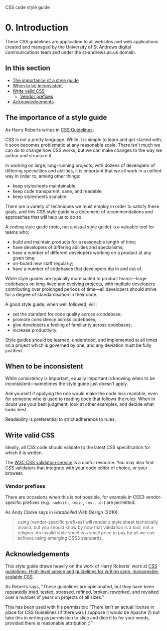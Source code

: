 CSS code style guide

# 0. Introduction

These CSS guidelines are application to all websites and web applications created and managed by the University of St Andrews digital communications team and under the st-andrews.ac.uk domain.




## In this section
<!-- MarkdownTOC depth=3 -->

- [The importance of a style guide](#the-importance-of-a-style-guide)
- [When to be inconsistent](#when-to-be-inconsistent)
- [Write valid CSS](#write-valid-css)
    - [Vendor prefixes](#vendor-prefixes)
- [Acknowledgements](#acknowledgements)

<!-- /MarkdownTOC -->




## The importance of a style guide

As Harry Roberts writes in [CSS Guidelines](http://cssguidelin.es/#introduction):

CSS is not a pretty language. While it is simple to learn and get started with, it soon becomes problematic at any reasonable scale. There isn't much we can do to change how CSS works, but we can make changes to the way we author and structure it.

In working on large, long-running projects, with dozens of developers of differing specialities and abilities, it is important that we all work in a unified way in order to, among other things:

*   keep stylesheets maintainable;
*   keep code transparent, sane, and readable;
*   keep stylesheets scalable.

There are a variety of techniques we must employ in order to satisfy these goals, and this CSS style guide is a document of recommendations and approaches that will help us to do so.

A coding style guide (note, not a visual style guide) is a valuable tool for teams who:

*   build and maintain products for a reasonable length of time;
*   have developers of differing abilities and specialisms;
*   have a number of different developers working on a product at any
    given time;
*   on-board new staff regularly;
*   have a number of codebases that developers dip in and out of.

While style guides are typically more suited to product teams—large codebases on long-lived and evolving projects, with multiple developers contributing over prolonged periods of time—all developers should strive for a degree of standardisation in their code.

A good style guide, when well followed, will:

*   set the standard for code quality across a codebase;
*   promote consistency across codebases;
*   give developers a feeling of familiarity across codebases;
*   increase productivity.

Style guides should be learned, understood, and implemented at all times on a project which is governed by one, and any deviation must be fully justified.





## When to be inconsistent

While consistency is important, equally important is knowing when to be inconsistent—sometimes the style guide just doesn’t apply.

Ask yourself if applying the rule would make the code less readable, even for someone who is used to reading code that follows the rules. When in doubt use your best judgment, look at other examples, and decide what looks best.

Readability is preferential to strict adherence to rules.





## Write valid CSS

Ideally, all CSS code should validate to the latest CSS specification for which it is written.

The [W3C CSS validation service](http://jigsaw.w3.org/css-validator/) is a useful resource. You may also find CSS validators that integrate with your code editor of choice, or your browser.


### Vendor prefixes

There are occasions when this is not possible, for example in CSS3 vendor-specific prefixes (e.g. `-webkit-`, `–moz-`, `-ms-`, `-o-`) are permitted. 

As Andy Clarke says in _Hardboiled Web Design_ (2010):

> using [vendor-specific prefixes] will render a style sheet technically
> invalid, but you should know by now that validation is a tool, not a 
> religion. An invalid style sheet is a small price to pay for all we can 
> achieve using emerging CSS3 standards.





## Acknowledgements

This style guide draws heavily on the work of Harry Roberts’ work at [CSS guidelines: High-level advice and guidelines for writing sane, manageable, scalable CSS](http://cssguidelin.es/).

As Roberts says, "These guidelines are opinionated, but they have been repeatedly tried, tested, stressed, refined, broken, reworked, and revisited over a number of years on projects of all sizes."

This has been used with his permission: "There isn’t an actual license in place for CSS Guidelines (if there was I suppose it would be Apache 2) but take this in writing as permission to slice and dice it to for your needs, provided there is reasonable attribution :)"
